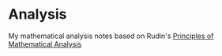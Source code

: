 # Analysis
My mathematical analysis notes based on Rudin's [Principles of Mathematical Analysis](https://www.amazon.com/Principles-Mathematical-Analysis-International-Mathematics/dp/007054235X)
